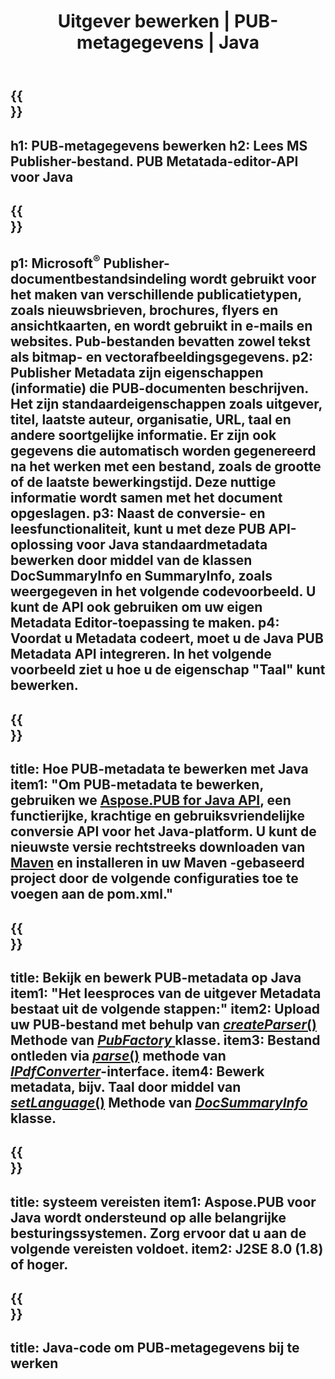 ﻿---
translation: true
template: /_templates/metadata-java.md
title: Uitgever bewerken | PUB-metagegevens | Java
description: Lees Publisher Metadata met behulp van PUB Java API Solution. Native Java API geeft u toegang tot de eigenschappen SummaryInfo en DocSummaryInfo.
url: /java/metadata/pub/
metakeywords: bewerk pub metadata java, pub bestand metadata java, uitgever metadata editor java, lees pub bestand metadata java, lees pub metadata java
family: pub
platformtag: java
feature: metadata
aliases: /java/metagegevens/
---

{{<section banner>}}
---
h1: PUB-metagegevens bewerken
h2: Lees MS Publisher-bestand. PUB Metatada-editor-API voor Java
---

{{<section overview>}}
---
p1: Microsoft<sup>®</sup> Publisher-documentbestandsindeling wordt gebruikt voor het maken van verschillende publicatietypen, zoals nieuwsbrieven, brochures, flyers en ansichtkaarten, en wordt gebruikt in e-mails en websites. Pub-bestanden bevatten zowel tekst als bitmap- en vectorafbeeldingsgegevens.
p2: Publisher Metadata zijn eigenschappen (informatie) die PUB-documenten beschrijven. Het zijn standaardeigenschappen zoals uitgever, titel, laatste auteur, organisatie, URL, taal en andere soortgelijke informatie. Er zijn ook gegevens die automatisch worden gegenereerd na het werken met een bestand, zoals de grootte of de laatste bewerkingstijd. Deze nuttige informatie wordt samen met het document opgeslagen.
p3: Naast de conversie- en leesfunctionaliteit, kunt u met deze PUB API-oplossing voor Java standaardmetadata bewerken door middel van de klassen DocSummaryInfo en SummaryInfo, zoals weergegeven in het volgende codevoorbeeld. U kunt de API ook gebruiken om uw eigen Metadata Editor-toepassing te maken.
p4: Voordat u Metadata codeert, moet u de Java PUB Metadata API integreren. In het volgende voorbeeld ziet u hoe u de eigenschap "Taal" kunt bewerken.
---

{{<section widget>}}
---
title: Hoe PUB-metadata te bewerken met Java
item1: "Om PUB-metadata te bewerken, gebruiken we [Aspose.PUB for Java API](https://products.aspose.com/pub/java/), een functierijke, krachtige en gebruiksvriendelijke conversie API voor het Java-platform. U kunt de nieuwste versie rechtstreeks downloaden van [Maven](https://repository.aspose.com/pub/) en installeren in uw Maven -gebaseerd project door de volgende configuraties toe te voegen aan de pom.xml."
---

{{<section feature1>}}
---
title: Bekijk en bewerk PUB-metadata op Java
item1: "Het leesproces van de uitgever Metadata bestaat uit de volgende stappen:"
item2: Upload uw PUB-bestand met behulp van [*createParser*()](https://reference.aspose.com/pub/java/com.aspose.pub/PubFactory#createParser-java.lang.String-) Methode van [*PubFactory* ](https://reference.aspose.com/pub/java/com.aspose.pub/PubFactory) klasse.
item3: Bestand ontleden via [*parse*()](https://reference.aspose.com/pub/java/com.aspose.pub/IPubParser#parse--) methode van [*IPdfConverter*](https://reference.aspose.com/pub/java/com.aspose.pub/IPubParser)-interface.
item4: Bewerk metadata, bijv. Taal door middel van [*setLanguage*()](https://reference.aspose.com/pub/java/com.aspose.pub/DocSummaryInfo#setLanguage-java.lang.String-) Methode van [*DocSummaryInfo*](https://reference.aspose.com/pub/java/com.aspose.pub/DocSummaryInfo) klasse.
---

{{<section feature2>}}
---
title: systeem vereisten
item1: Aspose.PUB voor Java wordt ondersteund op alle belangrijke besturingssystemen. Zorg ervoor dat u aan de volgende vereisten voldoet.
item2: J2SE 8.0 (1.8) of hoger.
---

{{<section codeexample>}}
---
title: Java-code om PUB-metagegevens bij te werken
---